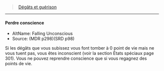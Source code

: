﻿---
!GenericItem
Id: damage_healing_hd.md#perdre-conscience
ParentLink: damage_healing_hd.md#dégâts-et-guérison-
Name: Perdre conscience
ParentName: 'Dégâts et guérison '
NameLevel: 4
AltName: Falling Unconscious
Source: (MDR p298)(SRD p98)
Attributes:
  Name: Perdre conscience
  Markdown: >+
    #### <!--Name-->Perdre conscience<!--/Name-->


    - AltName: <!--AltName-->Falling Unconscious<!--/AltName-->

    - Source: <!--Source-->(MDR p298)(SRD p98)<!--/Source-->


    Si les dégâts que vous subissez vous font tomber à 0 point de vie mais ne vous tuent pas, vous êtes inconscient (voir la section États spéciaux page 301). Vous ne pouvez reprendre conscience que si vous regagnez des points de vie.

  AltName: Falling Unconscious
  Source: (MDR p298)(SRD p98)
AttributesDictionary: >+
  Name: Perdre conscience

  Markdown: >+

    #### <!--Name-->Perdre conscience<!--/Name-->





    - AltName: <!--AltName-->Falling Unconscious<!--/AltName-->



    - Source: <!--Source-->(MDR p298)(SRD p98)<!--/Source-->





    Si les dégâts que vous subissez vous font tomber à 0 point de vie mais ne vous tuent pas, vous êtes inconscient (voir la section États spéciaux page 301). Vous ne pouvez reprendre conscience que si vous regagnez des points de vie.



  AltName: Falling Unconscious

  Source: (MDR p298)(SRD p98)

---
> [Dégâts et guérison ](hd_damage_healing.md)

---

#### Perdre conscience

- AltName: Falling Unconscious
- Source: (MDR p298)(SRD p98)

Si les dégâts que vous subissez vous font tomber à 0 point de vie mais ne vous tuent pas, vous êtes inconscient (voir la section États spéciaux page 301). Vous ne pouvez reprendre conscience que si vous regagnez des points de vie.

